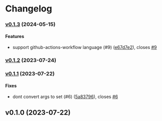 # Changelog

### [v0.1.3](https://github.com/bluebrown/vscode-extension-yamlfmt/compare/v0.1.2...v0.1.3) (2024-05-15)

#### Features

* support github-actions-workflow language (#9)
([e67d7e2](https://github.com/bluebrown/vscode-extension-yamlfmt/commit/e67d7e27f3bb544e4215ba14cce7533e79a22d37)),
closes [#9](https://github.com/bluebrown/vscode-extension-yamlfmt/issues/9)

### [v0.1.2](https://github.com/bluebrown/vscode-extension-yamlfmt/compare/v0.1.1...v0.1.2) (2023-07-24)

### [v0.1.1](https://github.com/bluebrown/vscode-extension-yamlfmt/compare/v0.1.0...v0.1.1) (2023-07-22)

#### Fixes

* dont convert args to set (#6)
([5a83796](https://github.com/bluebrown/vscode-extension-yamlfmt/commit/5a837963f8e7c2b68b3bea24f0e38cd89a1990f9)),
closes [#6](https://github.com/bluebrown/vscode-extension-yamlfmt/issues/6)

## v0.1.0 (2023-07-22)
